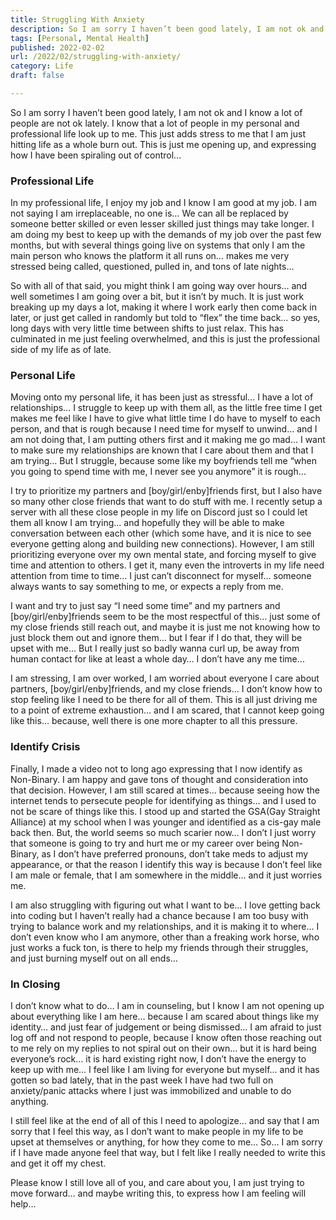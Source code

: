 ```yaml
---
title: Struggling With Anxiety
description: So I am sorry I haven’t been good lately, I am not ok and I know a lot of people are not ok lately. I know that a lot of people in my personal and professional life look up to me.
tags: [Personal, Mental Health]
published: 2022-02-02
url: /2022/02/struggling-with-anxiety/
category: Life
draft: false

---
```


So I am sorry I haven’t been good lately, I am not ok and I know a lot of people are not ok lately. I know that a lot of people in my personal and professional life look up to me. This just adds stress to me that I am just hitting life as a whole burn out. This is just me opening up, and expressing how I have been spiraling out of control… 

### Professional Life

In my professional life, I enjoy my job and I know I am good at my job. I am not saying I am irreplaceable, no one is… We can all be replaced by someone better skilled or even lesser skilled just things may take longer. I am doing my best to keep up with the demands of my job over the past few months, but with several things going live on systems that only I am the main person who knows the platform it all runs on… makes me very stressed being called, questioned, pulled in, and tons of late nights…

So with all of that said, you might think I am going way over hours… and well sometimes I am going over a bit, but it isn’t by much. It is just work breaking up my days a lot, making it where I work early then come back in later, or just get called in randomly but told to “flex” the time back… so yes, long days with very little time between shifts to just relax. This has culminated in me just feeling overwhelmed, and this is just the professional side of my life as of late.

### Personal Life

Moving onto my personal life, it has been just as stressful… I have a lot of relationships… I struggle to keep up with them all, as the little free time I get makes me feel like I have to give what little time I do have to myself to each person, and that is rough because I need time for myself to unwind… and I am not doing that, I am putting others first and it making me go mad… I want to make sure my relationships are known that I care about them and that I am trying… But I struggle, because some like my boyfriends tell me “when you going to spend time with me, I never see you anymore” it is rough…

I try to prioritize my partners and [boy/girl/enby]friends first, but I also have so many other close friends that want to do stuff with me. I recently setup a server with all these close people in my life on Discord just so I could let them all know I am trying… and hopefully they will be able to make conversation between each other (which some have, and it is nice to see everyone getting along and building new connections). However, I am still prioritizing everyone over my own mental state, and forcing myself to give time and attention to others. I get it, many even the introverts in my life need attention from time to time… I just can’t disconnect for myself… someone always wants to say something to me, or expects a reply from me.

I want and try to just say “I need some time” and my partners and [boy/girl/enby]friends seem to be the most respectful of this… just some of my close friends still reach out, and maybe it is just me not knowing how to just block them out and ignore them… but I fear if I do that, they will be upset with me… But I really just so badly wanna curl up, be away from human contact for like at least a whole day… I don’t have any me time…

I am stressing, I am over worked, I am worried about everyone I care about partners, [boy/girl/enby]friends, and my close friends… I don’t know how to stop feeling like I need to be there for all of them. This is all just driving me to a point of extreme exhaustion… and I am scared, that I cannot keep going like this… because, well there is one more chapter to all this pressure.

### Identify Crisis

Finally, I made a video not to long ago expressing that I now identify as Non-Binary. I am happy and gave tons of thought and consideration into that decision. However, I am still scared at times… because seeing how the internet tends to persecute people for identifying as things… and I used to not be scare of things like this. I stood up and started the GSA(Gay Straight Alliance) at my school when I was younger and identified as a cis-gay male back then. But, the world seems so much scarier now… I don’t I just worry that someone is going to try and hurt me or my career over being Non-Binary, as I don’t have preferred pronouns, don’t take meds to adjust my appearance, or that the reason I identify this way is because I don’t feel like I am male or female, that I am somewhere in the middle… and it just worries me.

I am also struggling with figuring out what I want to be… I love getting back into coding but I haven’t really had a chance because I am too busy with trying to balance work and my relationships, and it is making it to where… I don’t even know who I am anymore, other than a freaking work horse, who just works a fuck ton, is there to help my friends through their struggles, and just burning myself out on all ends… 

### In Closing

I don’t know what to do… I am in counseling, but I know I am not opening up about everything like I am here… because I am scared about things like my identity… and just fear of judgement or being dismissed… I am afraid to just log off and not respond to people, because I know often those reaching out to me rely on my replies to not spiral out on their own… but it is hard being everyone’s rock… it is hard existing right now, I don’t have the energy to keep up with me… I feel like I am living for everyone but myself… and it has gotten so bad lately, that in the past week I have had two full on anxiety/panic attacks where I just was immobilized and unable to do anything.

I still feel like at the end of all of this I need to apologize… and say that I am sorry that I feel this way, as I don’t want to make people in my life to be upset at themselves or anything, for how they come to me… So… I am sorry if I have made anyone feel that way, but I felt like I really needed to write this and get it off my chest.

Please know I still love all of you, and care about you, I am just trying to move forward… and maybe writing this, to express how I am feeling will help…